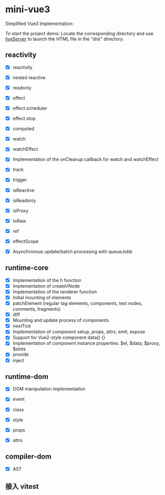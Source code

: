 # mini-vue3


Simplified Vue3 Implementation:

To start the project demo: Locate the corresponding directory and use [liveServer](https://marketplace.visualstudio.com/items?itemName=ritwickdey.LiveServer) to launch the HTML file in the "dist" directory.

## reactivity

- [x] reactivity
- [x] nested reactive
- [x] readonly
- [x] effect
- [x] effect.scheduler
- [x] effect.stop
- [x] computed
- [x] watch
- [x] watchEffect 
- [x] Implementation of the onCleanup callback for watch and watchEffect
- [x] track
- [x] trigger
- [x] isReactive
- [x] isReadonly
- [x] isProxy
- [x] toRaw
- [x] ref
- [x] effectScope
- [x] Asynchronous update/batch processing with queueJobb


## runtime-core

- [x] Implementation of the h function
- [x] Implementation of createVNode
- [x] Implementation of the renderer function
- [x] Initial mounting of elements
- [x] patchElement (regular tag elements, components, text nodes, comments, fragments)
- [x] diff
- [x] Mounting and update process of components
- [x] nextTick
- [x] Implementation of component setup, props, attrs, emit, expose
- [x] Support for Vue2-style component data() {}
- [x] Implementation of component instance properties: $el, $data, $proxy, $slots
- [x] provide
- [x] inject

## runtime-dom

- [x] DOM manipulation implementation
- [x] event
- [x] class
- [x] style
- [x] props
- [x] attrs


## compiler-dom

- [x] AST


## 接入 vitest

